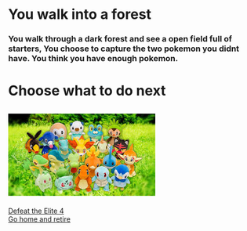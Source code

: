 # You walk into a forest
### You walk through a dark forest and see a open field full of starters, You choose to capture the two pokemon you didnt have. You think you have enough pokemon.
# Choose what to do next  

![Starters](https://raw.githubusercontent.com/weijiej2964/Pokemon-Adventure/main/img/starters.jpg)
---
[Defeat the Elite 4](champion.md)    
[Go home and retire](professor.md)  
